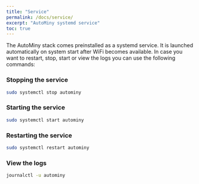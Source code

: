 ```yaml
---
title: "Service"
permalink: /docs/service/
excerpt: "AutoMiny systemd service"
toc: true
---
```


The AutoMiny stack comes preinstalled as a systemd service. It is launched automatically on system start after WiFi becomes available. In case you want to restart, stop, start or view the logs you can use the following commands:

### Stopping the service
```bash
sudo systemctl stop autominy
```

### Starting the service
```bash
sudo systemctl start autominy
```

### Restarting the service
```bash
sudo systemctl restart autominy
```

### View the logs
```bash
journalctl -u autominy
```